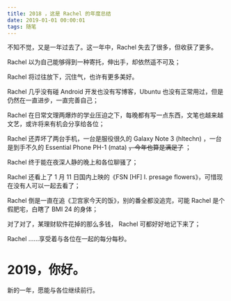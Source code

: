 ```yaml
---
title: 2018 ，这是 Rachel 的年度总结
date: 2019-01-01 00:00:01
tags: 随笔
---
```


不知不觉，又是一年过去了。这一年中，Rachel 失去了很多，但收获了更多。

Rachel 以为自己能够得到一种寄托，伸出手，却依然遥不可及；

Rachel 将过往放下，沉住气，也许有更多美好。
<!-- more -->
Rachel 几乎没有碰 Android 开发也没有写博客，Ubuntu 也没有正常用过，但是仍然在一直进步，一直完善自己；

Rachel 在日常文理两爆炸的学业压迫之下，每晚都有写一点东西，文笔也越来越文艺，或许将来有机会分享给各位；

Rachel 还弄坏了两台手机，一台是服役很久的 Galaxy Note 3 (hltechn) ，一台是到手不久的 Essential Phone PH-1 (mata)  ~~，今年也算是满足了~~ ；

Rachel 终于能在夜深人静的晚上和各位聊骚了；

Rachel 还看上了 1 月 11 日国内上映的《FSN [HF] I. presage flowers》，可惜现在没有人可以一起去看了；

Rachel 倒是一直在追《卫宫家今天的饭》，别的番全都没追完，可能 Rachel 是个假肥宅，白瞎了 BMI 24 的身体；

对了对了，某理财软件花掉的那么多钱， Rachel 可都好好地记下来了；

Rachel ……享受着与各位在一起的每分每秒。

# 2019，你好。

新的一年，愿能与各位继续前行。
